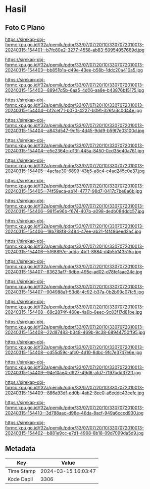# Hasil

## Foto C Plano

https://sirekap-obj-formc.kpu.go.id/f32a/pemilu/pdpr/33/07/07/20/10/3307072010013-20240315-154401--b7fc80e2-3277-4558-ab83-50954057669d.jpg

https://sirekap-obj-formc.kpu.go.id/f32a/pemilu/pdpr/33/07/07/20/10/3307072010013-20240315-154403--bb851b1a-d49e-43ee-b58b-1ddc20a410a5.jpg

https://sirekap-obj-formc.kpu.go.id/f32a/pemilu/pdpr/33/07/07/20/10/3307072010013-20240315-154403--88947d5b-6aa5-4d06-aa8e-b43876b15175.jpg

https://sirekap-obj-formc.kpu.go.id/f32a/pemilu/pdpr/33/07/07/20/10/3307072010013-20240315-154404--bf2cef71-b070-4227-b091-326fa3c0d44e.jpg

https://sirekap-obj-formc.kpu.go.id/f32a/pemilu/pdpr/33/07/07/20/10/3307072010013-20240315-154404--a843d547-9df5-4d45-9dd9-b59f7e03100d.jpg

https://sirekap-obj-formc.kpu.go.id/f32a/pemilu/pdpr/33/07/07/20/10/3307072010013-20240315-154404--e5e2364c-d13f-445a-8450-0cd35e40a761.jpg

https://sirekap-obj-formc.kpu.go.id/f32a/pemilu/pdpr/33/07/07/20/10/3307072010013-20240315-154405--4acfae30-6899-43b5-a8c4-c4ad245c0e37.jpg

https://sirekap-obj-formc.kpu.go.id/f32a/pemilu/pdpr/33/07/07/20/10/3307072010013-20240315-154405--74f59eca-ab14-4777-98d7-0417c7be8a6b.jpg

https://sirekap-obj-formc.kpu.go.id/f32a/pemilu/pdpr/33/07/07/20/10/3307072010013-20240315-154406--9815e96b-f674-407b-a098-dedb084ddc57.jpg

https://sirekap-obj-formc.kpu.go.id/f32a/pemilu/pdpr/33/07/07/20/10/3307072010013-20240315-154406--18b788f8-3484-47ee-ab21-f4f486eed2a4.jpg

https://sirekap-obj-formc.kpu.go.id/f32a/pemilu/pdpr/33/07/07/20/10/3307072010013-20240315-154406--5f68897e-adda-4bff-8884-d4b5b143515a.jpg

https://sirekap-obj-formc.kpu.go.id/f32a/pemilu/pdpr/33/07/07/20/10/3307072010013-20240315-154407--83623af7-6dbe-495e-ad02-d78fe1aae24e.jpg

https://sirekap-obj-formc.kpu.go.id/f32a/pemilu/pdpr/33/07/07/20/10/3307072010013-20240315-154407--904988a1-53d8-4c92-b37a-0b2b99c07fc5.jpg

https://sirekap-obj-formc.kpu.go.id/f32a/pemilu/pdpr/33/07/07/20/10/3307072010013-20240315-154408--69c2874f-468e-4a6b-8eec-9c83f17d81be.jpg

https://sirekap-obj-formc.kpu.go.id/f32a/pemilu/pdpr/33/07/07/20/10/3307072010013-20240315-154408--22d87483-b348-469b-9c38-68944750ff95.jpg

https://sirekap-obj-formc.kpu.go.id/f32a/pemilu/pdpr/33/07/07/20/10/3307072010013-20240315-154408--cd55d59c-afc0-4d10-8dbc-9fc7e3747e6e.jpg

https://sirekap-obj-formc.kpu.go.id/f32a/pemilu/pdpr/33/07/07/20/10/3307072010013-20240315-154409--94e10ae4-d927-49d8-afd7-7197bdd372ff.jpg

https://sirekap-obj-formc.kpu.go.id/f32a/pemilu/pdpr/33/07/07/20/10/3307072010013-20240315-154409--886a93df-ed0b-4ab2-8ee0-a6eddc43eefc.jpg

https://sirekap-obj-formc.kpu.go.id/f32a/pemilu/pdpr/33/07/07/20/10/3307072010013-20240315-154410--3d788aac-d98e-46da-8acf-949a6cccd930.jpg

https://sirekap-obj-formc.kpu.go.id/f32a/pemilu/pdpr/33/07/07/20/10/3307072010013-20240315-154402--b881e9cc-e7d1-4998-8b18-09d7099da5d9.jpg


## Metadata

| Key        | Value               |
| ---------- | ------------------- |
| Time Stamp | 2024-03-15 16:03:47 |
| Kode Dapil | 3306                |



